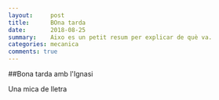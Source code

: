 ```yaml
---
layout:     post
title:      BOna tarda
date:       2018-08-25
summary:    Aixo es un petit resum per explicar de què va.
categories: mecanica
comments: true
---
```

##Bona tarda amb l'Ignasi

Una mica de lletra